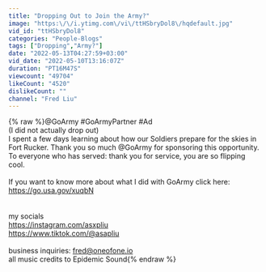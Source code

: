 ```yaml
---
title: "Dropping Out to Join the Army?"
image: "https:\/\/i.ytimg.com\/vi\/ttHSbryDol8\/hqdefault.jpg"
vid_id: "ttHSbryDol8"
categories: "People-Blogs"
tags: ["Dropping","Army?"]
date: "2022-05-13T04:27:59+03:00"
vid_date: "2022-05-10T13:16:07Z"
duration: "PT16M47S"
viewcount: "49704"
likeCount: "4520"
dislikeCount: ""
channel: "Fred Liu"
---
```

{% raw %}@GoArmy  #GoArmyPartner #Ad<br />(I did not actually drop out)<br />I spent a few days learning about how our Soldiers prepare for the skies in Fort Rucker. Thank you so much @GoArmy for sponsoring this opportunity. To everyone who has served: thank you for service, you are so flipping cool. <br /><br />If you want to know more about what I did with GoArmy click here: <a rel="nofollow" target="blank" href="https://go.usa.gov/xuqbN">https://go.usa.gov/xuqbN</a><br /><br /><br />my socials<br /><a rel="nofollow" target="blank" href="https://instagram.com/asxpliu">https://instagram.com/asxpliu</a><br /><a rel="nofollow" target="blank" href="https://www.tiktok.com/@asapliu">https://www.tiktok.com/@asapliu</a><br /><br />business inquiries: fred@oneofone.io<br />all music credits to Epidemic Sound{% endraw %}
